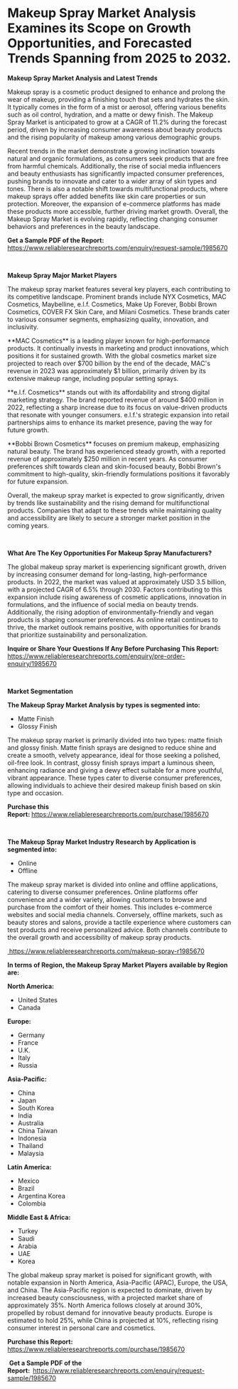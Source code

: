 <p><h1>Makeup Spray Market Analysis Examines its Scope on Growth Opportunities, and Forecasted Trends Spanning from 2025 to 2032.</h1></p><p><strong>Makeup Spray Market Analysis and Latest Trends</strong></p>
<p><p>Makeup spray is a cosmetic product designed to enhance and prolong the wear of makeup, providing a finishing touch that sets and hydrates the skin. It typically comes in the form of a mist or aerosol, offering various benefits such as oil control, hydration, and a matte or dewy finish. The Makeup Spray Market is anticipated to grow at a CAGR of 11.2% during the forecast period, driven by increasing consumer awareness about beauty products and the rising popularity of makeup among various demographic groups.</p><p>Recent trends in the market demonstrate a growing inclination towards natural and organic formulations, as consumers seek products that are free from harmful chemicals. Additionally, the rise of social media influencers and beauty enthusiasts has significantly impacted consumer preferences, pushing brands to innovate and cater to a wider array of skin types and tones. There is also a notable shift towards multifunctional products, where makeup sprays offer added benefits like skin care properties or sun protection. Moreover, the expansion of e-commerce platforms has made these products more accessible, further driving market growth. Overall, the Makeup Spray Market is evolving rapidly, reflecting changing consumer behaviors and preferences in the beauty landscape.</p></p>
<p><strong>Get a Sample PDF of the Report:&nbsp;</strong> <a href="https://www.reliableresearchreports.com/enquiry/request-sample/1985670?utm_campaign=34&utm_medium=2&utm_source=Github&utm_content=ia&utm_term=15042025&utm_id=makeup-spray">https://www.reliableresearchreports.com/enquiry/request-sample/1985670</a></p>
<p>&nbsp;</p>
<p><strong>Makeup Spray Major Market Players</strong></p>
<p><p>The makeup spray market features several key players, each contributing to its competitive landscape. Prominent brands include NYX Cosmetics, MAC Cosmetics, Maybelline, e.l.f. Cosmetics, Make Up Forever, Bobbi Brown Cosmetics, COVER FX Skin Care, and Milani Cosmetics. These brands cater to various consumer segments, emphasizing quality, innovation, and inclusivity.</p><p>**MAC Cosmetics** is a leading player known for high-performance products. It continually invests in marketing and product innovations, which positions it for sustained growth. With the global cosmetics market size projected to reach over $700 billion by the end of the decade, MAC's revenue in 2023 was approximately $1 billion, primarily driven by its extensive makeup range, including popular setting sprays.</p><p>**e.l.f. Cosmetics** stands out with its affordability and strong digital marketing strategy. The brand reported revenue of around $400 million in 2022, reflecting a sharp increase due to its focus on value-driven products that resonate with younger consumers. e.l.f.'s strategic expansion into retail partnerships aims to enhance its market presence, paving the way for future growth.</p><p>**Bobbi Brown Cosmetics** focuses on premium makeup, emphasizing natural beauty. The brand has experienced steady growth, with a reported revenue of approximately $250 million in recent years. As consumer preferences shift towards clean and skin-focused beauty, Bobbi Brown's commitment to high-quality, skin-friendly formulations positions it favorably for future expansion.</p><p>Overall, the makeup spray market is expected to grow significantly, driven by trends like sustainability and the rising demand for multifunctional products. Companies that adapt to these trends while maintaining quality and accessibility are likely to secure a stronger market position in the coming years.</p></p>
<p>&nbsp;</p>
<p><strong>What Are The Key Opportunities For Makeup Spray Manufacturers?</strong></p>
<p><p>The global makeup spray market is experiencing significant growth, driven by increasing consumer demand for long-lasting, high-performance products. In 2022, the market was valued at approximately USD 3.5 billion, with a projected CAGR of 6.5% through 2030. Factors contributing to this expansion include rising awareness of cosmetic applications, innovation in formulations, and the influence of social media on beauty trends. Additionally, the rising adoption of environmentally-friendly and vegan products is shaping consumer preferences. As online retail continues to thrive, the market outlook remains positive, with opportunities for brands that prioritize sustainability and personalization.</p></p>
<p><strong>Inquire or Share Your Questions If Any Before Purchasing This Report:</strong> <a href="https://www.reliableresearchreports.com/enquiry/pre-order-enquiry/1985670?utm_campaign=34&utm_medium=2&utm_source=Github&utm_content=ia&utm_term=15042025&utm_id=makeup-spray">https://www.reliableresearchreports.com/enquiry/pre-order-enquiry/1985670</a></p>
<p>&nbsp;</p>
<p><strong>Market Segmentation</strong></p>
<p><strong>The Makeup Spray Market Analysis by types is segmented into:</strong></p>
<p><ul><li>Matte Finish</li><li>Glossy Finish</li></ul></p>
<p><p>The makeup spray market is primarily divided into two types: matte finish and glossy finish. Matte finish sprays are designed to reduce shine and create a smooth, velvety appearance, ideal for those seeking a polished, oil-free look. In contrast, glossy finish sprays impart a luminous sheen, enhancing radiance and giving a dewy effect suitable for a more youthful, vibrant appearance. These types cater to diverse consumer preferences, allowing individuals to achieve their desired makeup finish based on skin type and occasion.</p></p>
<p><strong>Purchase this Report:&nbsp;</strong><a href="https://www.reliableresearchreports.com/purchase/1985670?utm_campaign=34&utm_medium=2&utm_source=Github&utm_content=ia&utm_term=15042025&utm_id=makeup-spray">https://www.reliableresearchreports.com/purchase/1985670</a></p>
<p>&nbsp;</p>
<p><strong>The Makeup Spray Market Industry Research by Application is segmented into:</strong></p>
<p><ul><li>Online</li><li>Offline</li></ul></p>
<p><p>The makeup spray market is divided into online and offline applications, catering to diverse consumer preferences. Online platforms offer convenience and a wider variety, allowing customers to browse and purchase from the comfort of their homes. This includes e-commerce websites and social media channels. Conversely, offline markets, such as beauty stores and salons, provide a tactile experience where customers can test products and receive personalized advice. Both channels contribute to the overall growth and accessibility of makeup spray products.</p></p>
<p><a href="https://www.reliableresearchreports.com/makeup-spray-r1985670?utm_campaign=34&utm_medium=2&utm_source=Github&utm_content=ia&utm_term=15042025&utm_id=makeup-spray">&nbsp;https://www.reliableresearchreports.com/makeup-spray-r1985670</a></p>
<p><strong>In terms of Region, the Makeup Spray Market Players available by Region are:</strong></p>
<p>
    <p> <strong> North America: </strong>
        <ul>
            <li>United States</li>
            <li>Canada</li>
        </ul>
        </p> 
    <p> <strong> Europe: </strong>
        <ul>
            <li>Germany</li>
            <li>France</li>
            <li>U.K.</li>
            <li>Italy</li>
            <li>Russia</li>
        </ul>
        </p> 
    <p> <strong> Asia-Pacific: </strong>
        <ul>
            <li>China</li>
            <li>Japan</li>
            <li>South Korea</li>
            <li>India</li>
            <li>Australia</li>
            <li>China Taiwan</li>
            <li>Indonesia</li>
            <li>Thailand</li>
            <li>Malaysia</li>
        </ul>
        </p> 
    <p> <strong> Latin America: </strong>
        <ul>
            <li>Mexico</li>
            <li>Brazil</li>
            <li>Argentina Korea</li>
            <li>Colombia</li>
        </ul>
        </p> 
    <p> <strong> Middle East & Africa: </strong>
        <ul>
            <li>Turkey</li>
            <li>Saudi</li>
            <li>Arabia</li>
            <li>UAE</li>
            <li>Korea</li>
        </ul>
    </p>
    </p>
<p><p>The global makeup spray market is poised for significant growth, with notable expansion in North America, Asia-Pacific (APAC), Europe, the USA, and China. The Asia-Pacific region is expected to dominate, driven by increased beauty consciousness, with a projected market share of approximately 35%. North America follows closely at around 30%, propelled by robust demand for innovative beauty products. Europe is estimated to hold 25%, while China is projected at 10%, reflecting rising consumer interest in personal care and cosmetics.</p></p>
<p><strong>Purchase this Report: </strong><a href="https://www.reliableresearchreports.com/purchase/1985670?utm_campaign=34&utm_medium=2&utm_source=Github&utm_content=ia&utm_term=15042025&utm_id=makeup-spray">https://www.reliableresearchreports.com/purchase/1985670</a></p>
<p>&nbsp;<strong>Get a Sample PDF of the Report:&nbsp;&nbsp;</strong><a href="https://www.reliableresearchreports.com/enquiry/request-sample/1985670?utm_campaign=34&utm_medium=2&utm_source=Github&utm_content=ia&utm_term=15042025&utm_id=makeup-spray">https://www.reliableresearchreports.com/enquiry/request-sample/1985670</a></p>
<p><strong></strong></p>
<p><p></p><p></p><p></p></p>